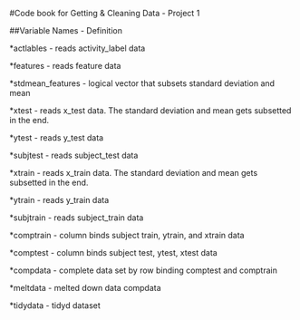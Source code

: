 #Code book for Getting & Cleaning Data - Project 1

##Variable Names - Definition

*actlables - reads activity_label data

*features - reads feature data

*stdmean_features - logical vector that subsets standard deviation and mean

*xtest - reads x_test data. The standard deviation and mean gets subsetted in the end.

*ytest - reads y_test data

*subjtest - reads subject_test data

*xtrain - reads x_train data. The standard deviation and mean gets subsetted in the end.

*ytrain - reads y_train data

*subjtrain - reads subject_train data

*comptrain - column binds subject train, ytrain, and xtrain data

*comptest - column binds subject test, ytest, xtest data

*compdata - complete data set by row binding comptest and comptrain

*meltdata - melted down data compdata

*tidydata - tidyd dataset
